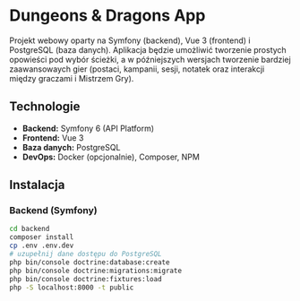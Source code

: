 # Dungeons & Dragons App

Projekt webowy oparty na Symfony (backend), Vue 3 (frontend) i PostgreSQL (baza danych). Aplikacja będzie umożliwić tworzenie prostych opowieści pod wybór ścieżki, a w późniejszych wersjach tworzenie bardziej zaawansowaych gier (postaci, kampanii, sesji, notatek oraz interakcji między graczami i Mistrzem Gry).

## Technologie

- **Backend:** Symfony 6 (API Platform)
- **Frontend:** Vue 3 
- **Baza danych:** PostgreSQL
- **DevOps:** Docker (opcjonalnie), Composer, NPM

## Instalacja

### Backend (Symfony)

```bash
cd backend
composer install
cp .env .env.dev
# uzupełnij dane dostępu do PostgreSQL
php bin/console doctrine:database:create
php bin/console doctrine:migrations:migrate
php bin/console doctrine:fixtures:load 
php -S localhost:8000 -t public
